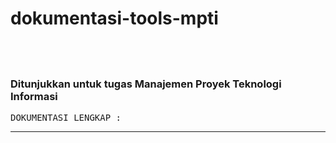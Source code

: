 # dokumentasi-tools-mpti
 &ensp;
----
### Ditunjukkan untuk tugas Manajemen Proyek Teknologi Informasi
<pre>
DOKUMENTASI LENGKAP :
</pre>
-----
